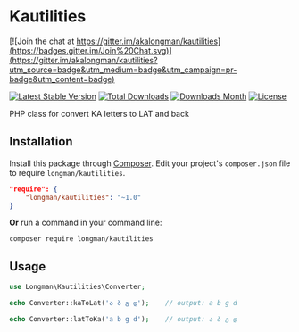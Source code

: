 # Kautilities

[![Join the chat at https://gitter.im/akalongman/kautilities](https://badges.gitter.im/Join%20Chat.svg)](https://gitter.im/akalongman/kautilities?utm_source=badge&utm_medium=badge&utm_campaign=pr-badge&utm_content=badge)


[![Latest Stable Version](https://img.shields.io/packagist/v/Longman/Kautilities.svg)](https://packagist.org/packages/longman/kautilities)
[![Total Downloads](https://img.shields.io/packagist/dt/Longman/Kautilities.svg)](https://packagist.org/packages/longman/kautilities)
[![Downloads Month](https://img.shields.io/packagist/dm/Longman/Kautilities.svg)](https://packagist.org/packages/longman/kautilities)
[![License](https://img.shields.io/packagist/l/Longman/Kautilities.svg)](https://packagist.org/packages/stichoza/longman/kautilities)


PHP class for convert KA letters to LAT and back


## Installation

Install this package through [Composer](https://getcomposer.org/). Edit your project's `composer.json` file to require `longman/kautilities`.

```json
"require": {
    "longman/kautilities": "~1.0"
}
```

**Or** run a command in your command line:

```
composer require longman/kautilities
```

## Usage

```php
use Longman\Kautilities\Converter;

echo Converter::kaToLat('ა ბ გ დ');    // output: a b g d

echo Converter::latToKa('a b g d');    // output: ა ბ გ დ


```
